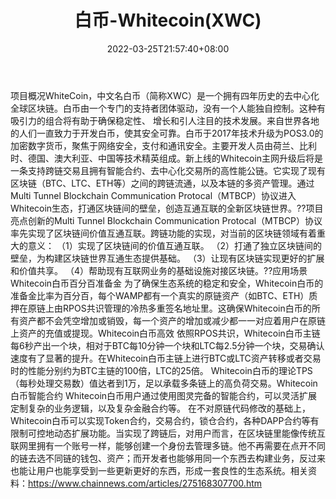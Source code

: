 ﻿---
weight: 
title: "白币-Whitecoin(XWC)"
description: "WhiteCoin，中文名白币（简称XWC）是一个拥有四年历史的去中心化全球区块链"
date: 2022-03-25T21:57:40+08:00
lastmod: 2022-03-25T16:45:40+08:00
draft: false
authors: ["Metabd"]
featuredImage: "baibi-whitecoinxwc.webp"
link: ""
tags: ["数字代币","白币-Whitecoin(XWC)"]
categories: ["navigation"]
navigation: ["数字代币"]
lightgallery: true
toc: true
pinned: false
recommend: false
recommend1: false
---
项目概况WhiteCoin，中文名白币（简称XWC）是一个拥有四年历史的去中心化全球区块链。白币由一个专门的支持者团体驱动，没有一个人能独自控制。这种有吸引力的组合将有助于确保稳定性、 增长和引人注目的技术发展。来自世界各地的人们一直致力于开发白币，使其安全可靠。白币于2017年技术升级为POS3.0的加密数字货币，聚焦于网络安全，支付和通讯安全。主要开发人员由荷兰、比利时、德国、澳大利亚、中国等技术精英组成。新上线的Whitecoin主网升级后将是一条支持跨链交易且拥有智能合约、去中心化交易所的高性能公链。它实现了现有区块链（BTC、LTC、ETH等）之间的跨链流通，以及本链的多资产管理。通过Multi Tunnel Blockchain Communication Protocal（MTBCP）协议进入Whitecoin生态，打通区块链间的壁垒，创造互通互联的全新区块链世界。??项目亮点创新的Multi Tunnel Blockchain Communication Protocal（MTBCP）协议率先实现了区块链间价值互通互联。跨链功能的实现，对当前的区块链领域有着重大的意义：
（1）实现了区块链间的价值互通互联。
（2）打通了独立区块链间的壁垒，为构建区块链世界互通生态提供基础。
（3）让现有区块链实现更好的扩展和价值共享。
（4）帮助现有互联网业务的基础设施对接区块链。??应用场景Whitecoin白币百分百准备金
为了确保生态系统的稳定和安全，Whitecoin白币的准备金比率为百分百，每个WAMP都有一个真实的原链资产（如BTC、ETH）质押在原链上由RPOS共识管理的冷热多重签名地址里。这确保Whitecoin白币的所有资产都不会凭空增加或销毁，每一个资产的增加或减少都一一对应着用户在原链上资产的充值或提现。Whitecoin白币高效
依照RPOS共识，Whitecoin白币主链每6秒产出一个块，相对于BTC每10分钟一个块和LTC每2.5分钟一个块，交易确认速度有了显著的提升。在Whitecoin白币主链上进行BTC或LTC资产转移或者交易时的性能分别约为BTC主链的100倍，LTC的25倍。
Whitecoin白币的理论TPS（每秒处理交易数）值达者到1万，足以承载多条链上的高负荷交易。Whitecoin白币智能合约
Whitecoin白币用户通过使用图灵完备的智能合约，可以灵活扩展定制复杂的业务逻辑，以及复杂金融合约等。
在不对原链代码修改的基础上，Whitecoin白币可以实现Token合约，交易合约，锁仓合约，各种DAPP合约等有限制可控地动态扩展功能。当实现了跨链后，对用户而言，在区块链里能像传统互联网里拥有一个账号一样，能够创建一个身份去管理多链。他不再需要在点开不同的链去选不同链的钱包、资产；而开发者也能够用同一个东西去构建业务，反过来也能让用户也能享受到一些更新更好的东西，形成一套良性的生态系统。相关资料：https://www.chainnews.com/articles/275168307700.htm
